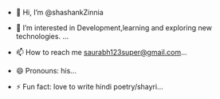 - 👋 Hi, I’m @shashankZinnia
- 👀 I’m interested in Development,learning and exploring new technologies. ...

- 📫 How to reach me saurabh123super@gmail.com...
- 😄 Pronouns: his...
- ⚡ Fun fact: love to write hindi poetry/shayri...

<!---
shashankZinnia/shashankZinnia is a ✨ special ✨ repository because its `README.md` (this file) appears on your GitHub profile.
You can click the Preview link to take a look at your changes.
--->
